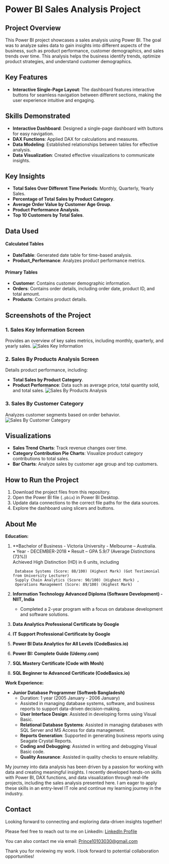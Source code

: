 
# Power BI Sales Analysis Project

## Project Overview

This Power BI project showcases a sales analysis using Power BI. The goal was to analyze sales data to gain insights into different aspects of the business, such as product performance, customer demographics, and sales trends over time. This analysis helps the business identify trends, optimize product strategies, and understand customer demographics.

## Key Features

- **Interactive Single-Page Layout**: The dashboard features interactive buttons for seamless navigation between different sections, making the user experience intuitive and engaging.

## Skills Demonstrated

- **Interactive Dashboard**: Designed a single-page dashboard with buttons for easy navigation.
- **DAX Functions**: Applied DAX for calculations and measures.
- **Data Modeling**: Established relationships between tables for effective analysis.
- **Data Visualization**: Created effective visualizations to communicate insights.

## Key Insights

- **Total Sales Over Different Time Periods**: Monthly, Quarterly, Yearly Sales.
- **Percentage of Total Sales by Product Category**.
- **Average Order Value by Customer Age Group**.
- **Product Performance Analysis**.
- **Top 10 Customers by Total Sales**.

## Data Used

#### Calculated Tables

- **DateTable**: Generated date table for time-based analysis.
- **Product_Performance**: Analyzes product performance metrics.

#### Primary Tables

- **Customer**: Contains customer demographic information.
- **Orders**: Contains order details, including order date, product ID, and total amount.
- **Products**: Contains product details.

## Screenshots of the Project

### 1. Sales Key Information Screen
Provides an overview of key sales metrics, including monthly, quarterly, and yearly sales.
![Sales Key Information](images/Sales_Key_Information.png)

### 2. Sales By Products Analysis Screen
Details product performance, including:
- **Total Sales by Product Category**.
- **Product Performance**: Data such as average price, total quantity sold, and total sales.
![Sales By Products Analysis](images/Sales_by_Product_Analysis.png)

### 3. Sales By Customer Category
Analyzes customer segments based on order behavior.
![Sales By Customer Category](images/Sales_by_Customer_Category.png)

## Visualizations

- **Sales Trend Charts**: Track revenue changes over time.
- **Category Contribution Pie Charts**: Visualize product category contributions to total sales.
- **Bar Charts**: Analyze sales by customer age group and top customers.

## How to Run the Project

1. Download the project files from this repository.
2. Open the Power BI file (`.pbix`) in Power BI Desktop.
3. Update data connections to the correct file paths for the data sources.
4. Explore the dashboard using slicers and buttons.

## About Me

**Education:**

1. **Bachelor of Business - Victoria University - Melbourne – Australia.    
        • Year - DECEMBER-2018 • Result – GPA 5.9/7 (Average Distinctions (73%))  
	Achieved High Distinction (HD) in 6 units, including 

        Database Systems (Score: 88/100) (Highest Mark) (Got Testimonial from University Lecturer)
        Supply Chain Analytics (Score: 90/100) (Highest Mark) ,
        Operations Management (Score: 89/100) (Highest Mark)

3. **Information Technology Advanced Diploma (Software Development) - NIIT, India**
   - Completed a 2-year program with a focus on database development and software solutions.

4. **Data Analytics Professional Certificate by Google**
5. **IT Support Professional Certificate by Google**
6. **Power BI Data Analytics for All Levels (CodeBasics.io)**
7. **Power BI: Complete Guide (Udemy.com)**
8. **SQL Mastery Certificate (Code with Mosh)**
9. **SQL Beginner to Advanced Certificate (CodeBasics.io)**

**Work Experience:**

- **Junior Database Programmer (Softweb Bangladesh)**
  - Duration: 1 year (2005 January - 2006 January)
  - Assisted in managing database systems, software, and business reports to support data-driven decision-making.
  - **User Interface Design**: Assisted in developing forms using Visual Basic.
  - **Relational Database Systems**: Assisted in managing databases with SQL Server and MS Access for data management.
  - **Reports Generation**: Supported in generating business reports using Seagate Crystal Reports.
  - **Coding and Debugging**: Assisted in writing and debugging Visual Basic code.
  - **Quality Assurance**: Assisted in quality checks to ensure reliability.

My journey into data analysis has been driven by a passion for working with data and creating meaningful insights. 
I recently developed hands-on skills with Power BI, DAX functions, and data visualization through real-life projects,
including the sales analysis presented here. I am eager to apply these skills in an entry-level IT role and continue 
my learning journey in the industry.


## Contact

Looking forward to connecting and exploring data-driven insights together!

Please feel free to reach out to me on LinkedIn: [LinkedIn Profile](https://www.linkedin.com/in/prince30307070)

You can also contact me via email: Prince10103030@gmail.com

Thank you for reviewing my work. I look forward to potential collaboration opportunities!




